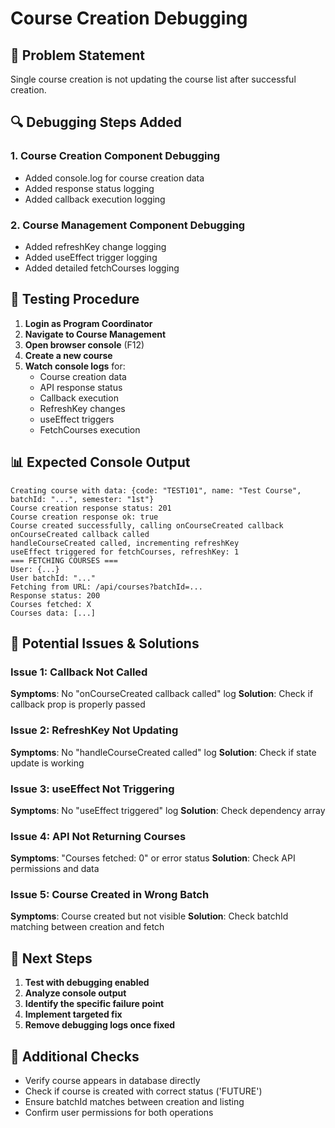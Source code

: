 # Course Creation Debugging

## 🎯 Problem Statement
Single course creation is not updating the course list after successful creation.

## 🔍 Debugging Steps Added

### 1. Course Creation Component Debugging
- Added console.log for course creation data
- Added response status logging
- Added callback execution logging

### 2. Course Management Component Debugging  
- Added refreshKey change logging
- Added useEffect trigger logging
- Added detailed fetchCourses logging

## 🧪 Testing Procedure

1. **Login as Program Coordinator**
2. **Navigate to Course Management**
3. **Open browser console** (F12)
4. **Create a new course**
5. **Watch console logs** for:
   - Course creation data
   - API response status
   - Callback execution
   - RefreshKey changes
   - useEffect triggers
   - FetchCourses execution

## 📊 Expected Console Output

```
Creating course with data: {code: "TEST101", name: "Test Course", batchId: "...", semester: "1st"}
Course creation response status: 201
Course creation response ok: true
Course created successfully, calling onCourseCreated callback
onCourseCreated callback called
handleCourseCreated called, incrementing refreshKey
useEffect triggered for fetchCourses, refreshKey: 1
=== FETCHING COURSES ===
User: {...}
User batchId: "..."
Fetching from URL: /api/courses?batchId=...
Response status: 200
Courses fetched: X
Courses data: [...]
```

## 🔧 Potential Issues & Solutions

### Issue 1: Callback Not Called
**Symptoms**: No "onCourseCreated callback called" log
**Solution**: Check if callback prop is properly passed

### Issue 2: RefreshKey Not Updating
**Symptoms**: No "handleCourseCreated called" log
**Solution**: Check if state update is working

### Issue 3: useEffect Not Triggering
**Symptoms**: No "useEffect triggered" log
**Solution**: Check dependency array

### Issue 4: API Not Returning Courses
**Symptoms**: "Courses fetched: 0" or error status
**Solution**: Check API permissions and data

### Issue 5: Course Created in Wrong Batch
**Symptoms**: Course created but not visible
**Solution**: Check batchId matching between creation and fetch

## 🚀 Next Steps

1. **Test with debugging enabled**
2. **Analyze console output**
3. **Identify the specific failure point**
4. **Implement targeted fix**
5. **Remove debugging logs once fixed**

## 📝 Additional Checks

- Verify course appears in database directly
- Check if course is created with correct status ('FUTURE')
- Ensure batchId matches between creation and listing
- Confirm user permissions for both operations